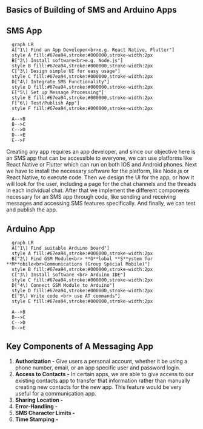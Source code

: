 ## **Basics of Building of SMS and Arduino Apps**

## SMS App
```mermaid
  graph LR
  A["1\) Find an App Developer<br>e.g. React Native, Flutter"]
  style A fill:#67ea94,stroke:#000000,stroke-width:2px
  B["2\) Install software<br>e.g. Node.js"]
  style B fill:#67ea94,stroke:#000000,stroke-width:2px
  C["3\) Design simple UI for easy usage"]
  style C fill:#67ea94,stroke:#000000,stroke-width:2px
  D["4\) Integrate SMS Functionality"]
  style D fill:#67ea94,stroke:#000000,stroke-width:2px
  E["5\) Set up Message Processing"]
  style E fill:#67ea94,stroke:#000000,stroke-width:2px
  F["6\) Test/Publish App"]
  style F fill:#67ea94,stroke:#000000,stroke-width:2px

  A-->B
  B-->C
  C-->D
  D-->E
  E-->F
```
Creating any app requires an app developer, and since our objective here is an SMS app that can be accessible to everyone, we can use platforms like React Native or Flutter which can run on both IOS and Android phones. Next we have to install the necessary software for the platform, like Node.js or React Native, to execute code. Then we design the UI for the app, or how it will look for the user, including a page for the chat channels and the threads in each individual chat. After that we implement the different components necessary for an SMS app through code, like sending and receiving messages and accessing SMS features specifically. And finally, we can test and publish the app.


## Arduino App
```mermaid
  graph LR
  A["1\) Find suitable Arduino board"]
  style A fill:#67ea94,stroke:#000000,stroke-width:2px
  B["2\) Find GSM Module<br> **G**lobal **S**ystem for **M**obile<br>Communications (Group Spécial Mobile)"]
  style B fill:#67ea94,stroke:#000000,stroke-width:2px
  C["3\) Install software <br> Arduino IDE"]
  style C fill:#67ea94,stroke:#000000,stroke-width:2px
  D["4\) Connect GSM Module to Arduino"]
  style D fill:#67ea94,stroke:#000000,stroke-width:2px
  E["5\) Write code <br> use AT commands"]
  style E fill:#67ea94,stroke:#000000,stroke-width:2px

  A-->B
  B-->C
  C-->D
  D-->E

```

## Key Components of A Messaging App
1) **Authorization -** Give users a personal account, whether it be using a phone number, email, or an app specific user and password login.
2) **Access to Contacts -** In certain apps, we are able to give access to our existing contacts app to transfer that information rather than manually creating new contacts for the new app. This feature would be very useful for a communication app.
3) **Sharing Location -**
4) **Error-Handling -**
5) **SMS Character Limits -**
6) **Time Stamping -**
